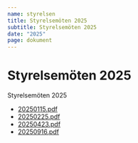 ```yaml
---
name: styrelsen
title: Styrelsemöten 2025
subtitle: Styrelsemöten 2025
date: "2025"
page: dokument
---
```


# Styrelsemöten 2025

Styrelsemöten 2025

- <a href="./assets/files/styrelsemoten-2025/20250115.pdf" target="_blank">20250115.pdf</a>
- <a href="./assets/files/styrelsemoten-2025/20250225.pdf" target="_blank">20250225.pdf</a>
- <a href="./assets/files/styrelsemoten-2025/20250423.pdf" target="_blank">20250423.pdf</a>
- <a href="./assets/files/styrelsemoten-2025/20250916.pdf" target="_blank">20250916.pdf</a>
